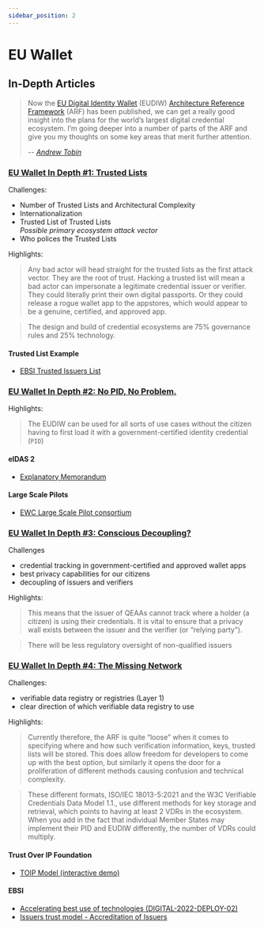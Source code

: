 ```yaml
---
sidebar_position: 2
---
```


# EU Wallet

## In-Depth Articles
> Now the [EU Digital Identity Wallet](https://commission.europa.eu/strategy-and-policy/priorities-2019-2024/europe-fit-digital-age/european-digital-identity_en) (EUDIW) [Architecture Reference Framework](https://digital-strategy.ec.europa.eu/en/library/european-digital-identity-wallet-architecture-and-reference-framework) (ARF) has been published, we can get a really good insight into the plans for the world’s largest digital credential ecosystem. I’m going deeper into a number of parts of the ARF and give you my thoughts on some key areas that merit further attention.
>
> -- _[Andrew Tobin](https://www.linkedin.com/in/tobinandrew/)_

### [EU Wallet In Depth #1: Trusted Lists](https://www.linkedin.com/pulse/eu-wallet-depth-1-trusted-lists-andrew-tobin/)  
Challenges:
* Number of Trusted Lists and Architectural Complexity
* Internationalization
* Trusted List of Trusted Lists  
_Possible primary ecosystem attack vector_
* Who polices the Trusted Lists 

Highlights:

> Any bad actor will head straight for the trusted lists as the first attack vector. They are the root of trust. Hacking a trusted list will mean a bad actor can impersonate a legitimate credential issuer or verifier. They could literally print their own digital passports. Or they could release a rogue wallet app to the appstores, which would appear to be a genuine, certified, and approved app.

> The design and build of credential ecosystems are 75% governance rules and 25% technology. 

#### Trusted List Example
*  [EBSI Trusted Issuers List](https://ec.europa.eu/digital-building-blocks/wikis/display/EBSIDOC/Issuers+trust+model+-+Accreditation+of+Issuers)

### [EU Wallet In Depth #2: No PID, No Problem.](https://www.linkedin.com/pulse/eu-wallet-depth-2-pid-problem-andrew-tobin/)  
Highlights:

> The EUDIW can be used for all sorts of use cases without the citizen having to first load it with a government-certified identity credential (`PID`)

#### eIDAS 2
* [Explanatory Memorandum](https://eur-lex.europa.eu/legal-content/EN/TXT/?uri=CELEX%3A52021PC0281)

#### Large Scale Pilots
* [EWC Large Scale Pilot consortium](https://eudiwalletconsortium.org/)

### [EU Wallet In Depth #3: Conscious Decoupling?](https://www.linkedin.com/pulse/eu-wallet-dept-3-conscious-decoupling-andrew-tobin/)
Challenges
* credential tracking in government-certified and approved wallet apps
* best privacy capabilities for our citizens
* decoupling of issuers and verifiers


Highlights:

> This means that the issuer of QEAAs cannot track where a holder (a citizen) is using their credentials. It is vital to ensure that a privacy wall exists between the issuer and the verifier (or “relying party”).

> There will be less regulatory oversight of non-qualified issuers


### [EU Wallet In Depth #4: The Missing Network](https://www.linkedin.com/pulse/eu-wallet-depth-4-missing-network-andrew-tobin/)
Challenges:
* verifiable data registry or registries (Layer 1)
* clear direction of which verifiable data registry to use
  

Highlights:

> Currently therefore, the ARF is quite “loose” when it comes to specifying where and how such verification information, keys, trusted lists will be stored. This does allow freedom for developers to come up with the best option, but similarly it opens the door for a proliferation of different methods causing confusion and technical complexity.

> These different formats, ISO/IEC 18013-5:2021 and the W3C Verifiable Credentials Data Model 1.1., use different methods for key storage and retrieval, which points to having at least 2 VDRs in the ecosystem. When you add in the fact that individual Member States may implement their PID and EUDIW differently, the number of VDRs could multiply.


#### Trust Over IP Foundation
* [TOIP Model (interactive demo)](https://trustoverip.org/wp-content/toip-model/)

#### EBSI
* [Accelerating best use of technologies (DIGITAL-2022-DEPLOY-02)](https://ec.europa.eu/info/funding-tenders/opportunities/portal/screen/opportunities/topic-details/digital-2022-deploy-02-ebsi-services)
* [Issuers trust model - Accreditation of Issuers](https://ec.europa.eu/digital-building-blocks/wikis/display/EBSIDOC/Issuers+trust+model+-+Accreditation+of+Issuers)
